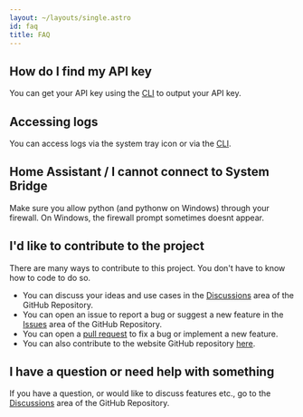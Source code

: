 ```yaml
---
layout: ~/layouts/single.astro
id: faq
title: FAQ
---
```


## How do I find my API key

You can get your API key using the [CLI](/docs/cli) to output your API key.

## Accessing logs

You can access logs via the system tray icon or via the [CLI](/docs/cli).

## Home Assistant / I cannot connect to System Bridge

Make sure you allow python (and pythonw on Windows) through your firewall. On Windows, the firewall prompt sometimes doesnt appear.

## I'd like to contribute to the project

There are many ways to contribute to this project. You don't have to
know how to code to do so.

- You can discuss your ideas and use cases in the
 [Discussions](https://github.com/timmo001/system-bridge/discussions)
 area of the GitHub Repository.
- You can open an issue to report a bug or suggest a new feature
 in the [Issues](https://github.com/timmo001/system-bridge/issues)
 area of the GitHub Repository.
- You can open a
 [pull request](https://github.com/timmo001/system-bridge/pulls)
 to fix a bug or implement a new feature.
- You can also contribute to the website GitHub repository
 [here](https://github.com/timmo001/system-bridge-site-v2).

## I have a question or need help with something

If you have a question, or would like to discuss features etc., go to
the [Discussions](https://github.com/timmo001/system-bridge/discussions)
area of the GitHub Repository.
